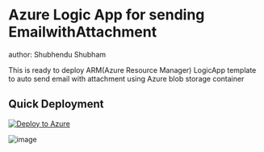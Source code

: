 # Azure Logic App for sending EmailwithAttachment
author: Shubhendu Shubham

This is ready to deploy ARM(Azure Resource Manager) LogicApp template to auto send email with attachment using Azure blob storage container 

## Quick Deployment

[![Deploy to Azure](https://aka.ms/deploytoazurebutton)](https://portal.azure.com/#create/Microsoft.Template/uri/https%3A%2F%2Fraw.githubusercontent.com%2Fsivolko%2FEmailwithAttachment%2Fmain%2FEmailwithAttachment.JSON
) 

![image](https://github.com/sivolko/EmailwithAttachment/assets/42417756/22a0e11b-689c-46fe-a19f-b8c6943dd80a)
